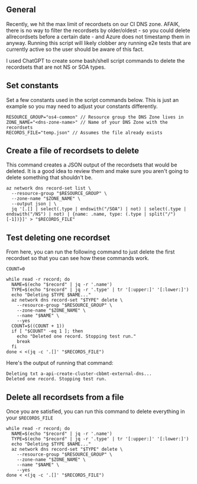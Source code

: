 ## General
Recently, we hit the max limit of recordsets on our CI DNS zone. AFAIK, there is no way to filter the recordsets by older/oldest - so you could delete allrecordsets before a certain date - and Azure does not timestamp them in anyway. Running this script will likely clobber any running e2e tests that are currently active so the user should be aware of this fact.

I used ChatGPT to create some bash/shell script commands to delete the recordsets that are not NS or SOA types.

## Set constants
Set a few constants used in the script commands below. This is just an example so you may need to adjust your constants differently.
```
RESOURCE_GROUP="os4-common" // Resource group the DNS Zone lives in 
ZONE_NAME="<dns-zone-name>" // Name of your DNS Zone with the recordsets
RECORDS_FILE="temp.json" // Assumes the file already exists
```

## Create a file of recordsets to delete

This command creates a JSON output of the recordsets that would be deleted. It is a good idea to review them and make sure you aren't going to delete something that shouldn't be.
```
az network dns record-set list \
  --resource-group "$RESOURCE_GROUP" \
  --zone-name "$ZONE_NAME" \
  --output json | \
  jq '[.[] | select(.type | endswith("/SOA") | not) | select(.type | endswith("/NS") | not) | {name: .name, type: (.type | split("/")[-1])}]' > "$RECORDS_FILE"
```

## Test deleting one recordset 
From here, you can run the following command to just delete the first recordset so that you can see how these commands work.
```
COUNT=0

while read -r record; do
  NAME=$(echo "$record" | jq -r '.name')
  TYPE=$(echo "$record" | jq -r '.type' | tr '[:upper:]' '[:lower:]')
  echo "Deleting $TYPE $NAME..."
  az network dns record-set "$TYPE" delete \
    --resource-group "$RESOURCE_GROUP" \
    --zone-name "$ZONE_NAME" \
    --name "$NAME" \
    --yes
  COUNT=$((COUNT + 1))
  if [ "$COUNT" -eq 1 ]; then
    echo "Deleted one record. Stopping test run."
    break
  fi
done < <(jq -c '.[]' "$RECORDS_FILE")
```

Here's the output of running that command:
```
Deleting txt a-api-create-cluster-cbbmt-external-dns...
Deleted one record. Stopping test run.
```

## Delete all recordsets from a file
Once you are satisfied, you can run this command to delete everything in your `$RECORDS_FILE`
```
while read -r record; do
  NAME=$(echo "$record" | jq -r '.name')
  TYPE=$(echo "$record" | jq -r '.type' | tr '[:upper:]' '[:lower:]')
  echo "Deleting $TYPE $NAME..."
  az network dns record-set "$TYPE" delete \
    --resource-group "$RESOURCE_GROUP" \
    --zone-name "$ZONE_NAME" \
    --name "$NAME" \
    --yes
done < <(jq -c '.[]' "$RECORDS_FILE")
```